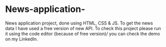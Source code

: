 # News-application-
News application project, done using HTML, CSS &amp; JS. To get the news data I have used a free version of new API. To check this project please run it using the code editor (because of free version)/ you can check the demo on my LinkedIn.
